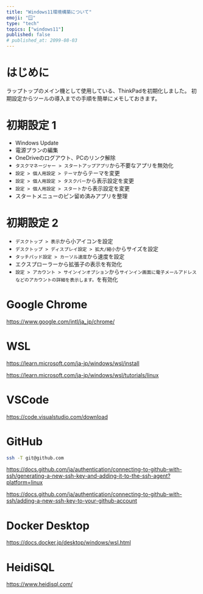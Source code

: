 ```yaml
---
title: "Windows11環境構築について"
emoji: "🪟"
type: "tech"
topics: ["windows11"]
published: false
# published_at: 2099-08-03
---
```


# はじめに

ラップトップのメイン機として使用している、ThinkPadを初期化しました。
初期設定からツールの導入までの手順を簡単にメモしておきます。

# 初期設定 1

- Windows Update
- 電源プランの編集
- OneDriveのログアウト、PCのリンク解除
- `タスクマネージャー > スタートアップアプリ`から不要なアプリを無効化
- `設定 > 個人用設定 > テーマ`からテーマを変更
- `設定 > 個人用設定 > タスクバー`から表示設定を変更
- `設定 > 個人用設定 > スタート`から表示設定を変更
- スタートメニューのピン留め済みアプリを整理

# 初期設定 2

- `デスクトップ > 表示`から小アイコンを設定
- `デスクトップ > ディスプレイ設定 > 拡大/縮小`からサイズを設定
- `タッチパッド設定 > カーソル速度`から速度を設定
- エクスプローラーから拡張子の表示を有効化
- `設定 > アカウント > サインインオプション`から`サインイン画面に電子メールアドレスなどのアカウントの詳細を表示します。`を有効化

# Google Chrome

https://www.google.com/intl/ja_jp/chrome/

# WSL

https://learn.microsoft.com/ja-jp/windows/wsl/install

https://learn.microsoft.com/ja-jp/windows/wsl/tutorials/linux

# VSCode

https://code.visualstudio.com/download

# GitHub

```bash
ssh -T git@github.com
```

https://docs.github.com/ja/authentication/connecting-to-github-with-ssh/generating-a-new-ssh-key-and-adding-it-to-the-ssh-agent?platform=linux

https://docs.github.com/ja/authentication/connecting-to-github-with-ssh/adding-a-new-ssh-key-to-your-github-account

# Docker Desktop

https://docs.docker.jp/desktop/windows/wsl.html

# HeidiSQL

https://www.heidisql.com/

